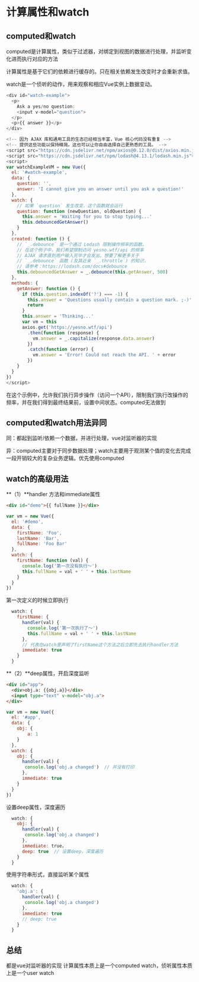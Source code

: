 # 计算属性和watch

## computed和watch

computed是计算属性，类似于过滤器，对绑定到视图的数据进行处理，并监听变化进而执行对应的方法

计算属性是基于它们的依赖进行缓存的。只在相关依赖发生改变时才会重新求值。

watch是一个侦听的动作，用来观察和相应Vue实例上数据变动。

```javascript
<div id="watch-example">
  <p>
    Ask a yes/no question:
    <input v-model="question">
  </p>
  <p>{{ answer }}</p>
</div>

```

```javascript
<!-- 因为 AJAX 库和通用工具的生态已经相当丰富，Vue 核心代码没有重复 -->
<!-- 提供这些功能以保持精简。这也可以让你自由选择自己更熟悉的工具。 -->
<script src="https://cdn.jsdelivr.net/npm/axios@0.12.0/dist/axios.min.js"></script>
<script src="https://cdn.jsdelivr.net/npm/lodash@4.13.1/lodash.min.js"></script>
<script>
var watchExampleVM = new Vue({
  el: '#watch-example',
  data: {
    question: '',
    answer: 'I cannot give you an answer until you ask a question!'
  },
  watch: {
    // 如果 `question` 发生改变，这个函数就会运行
    question: function (newQuestion, oldQuestion) {
      this.answer = 'Waiting for you to stop typing...'
      this.debouncedGetAnswer()
    }
  },
  created: function () {
    // `_.debounce` 是一个通过 Lodash 限制操作频率的函数。
    // 在这个例子中，我们希望限制访问 yesno.wtf/api 的频率
    // AJAX 请求直到用户输入完毕才会发出。想要了解更多关于
    // `_.debounce` 函数 (及其近亲 `_.throttle`) 的知识，
    // 请参考：https://lodash.com/docs#debounce
    this.debouncedGetAnswer = _.debounce(this.getAnswer, 500)
  },
  methods: {
    getAnswer: function () {
      if (this.question.indexOf('?') === -1) {
        this.answer = 'Questions usually contain a question mark. ;-)'
        return
      }
      this.answer = 'Thinking...'
      var vm = this
      axios.get('https://yesno.wtf/api')
        .then(function (response) {
          vm.answer = _.capitalize(response.data.answer)
        })
        .catch(function (error) {
          vm.answer = 'Error! Could not reach the API. ' + error
        })
    }
  }
})
</script>

```

在这个示例中，允许我们执行异步操作（访问一个API），限制我们执行改操作的频率，并在我们得到最终结果前，设置中间状态。computed无法做到

## computed和watch用法异同

同：都起到监听/依赖一个数据，并进行处理，vue对监听器的实现

异：computed主要对于同步数据处理；watch主要用于观测某个值的变化去完成一段开销较大的复杂业务逻辑。优先使用computed

## watch的高级用法

**（1）**handler 方法和immediate属性


```html
<div id="demo">{{ fullName }}</div>

```

```javascript
var vm = new Vue({
  el: '#demo',
  data: {
    firstName: 'Foo',
    lastName: 'Bar',
    fullName: 'Foo Bar'
  },
  watch: {
    firstName: function (val) {
      console.log('第一次没有执行～')
      this.fullName = val + ' ' + this.lastName
    }
  }
})

```

第一次定义的时候立即执行

```javascript
  watch: {
    firstName: {
      handler(val) {
        console.log('第一次执行了～')
        this.fullName = val + ' ' + this.lastName
      },
      // 代表在watch里声明了firstName这个方法之后立即先去执行handler方法
      immediate: true
    }
  }

```

**（2）**deep属性，开启深度监听

```html
<div id="app">
  <div>obj.a: {{obj.a}}</div>
  <input type="text" v-model="obj.a">
</div>

```

```javascript
var vm = new Vue({
  el: '#app',
  data: {
    obj: {
    	a: 1
    }
  },
  watch: {
    obj: {
      handler(val) {
       console.log('obj.a changed')  // 并没有打印
      },
      immediate: true
    }
  }
})

```
设置deep属性，深度遍历

```javascript
  watch: {
    obj: {
      handler(val) {
       console.log('obj.a changed')
      },
      immediate: true，
      deep: true  // 设置deep，深度遍历
    }
  }

```
使用字符串形式，直接监听某个属性

```javascript
  watch: {
    'obj.a': {
      handler(val) {
       console.log('obj.a changed')
      },
      immediate: true
      // deep: true
    }
  }

```

## 总结

都是vue对监听器的实现 计算属性本质上是一个computed watch，侦听属性本质上是一个user watch